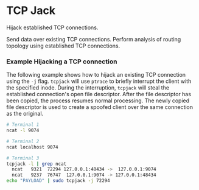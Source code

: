 # TCP Jack

Hijack established TCP connections.

Send data over existing TCP connections.
Perform analysis of routing topology using established TCP connections.


### Example Hijacking a TCP connection

The following example shows how to hijack an existing TCP connection using the `-j` flag.
`tcpjack` will use `ptrace` to briefly interrupt the client with the specified inode.
During the interruption, `tcpjack` will steal the established connection's open file descriptor.
After the file descriptor has been copied, the process resumes normal processing.
The newly copied file descriptor is used to create a spoofed client over the same connection as the original.

```bash
# Terminal 1
ncat -l 9074

# Terminal 2 
ncat localhost 9074

# Terminal 3 
tcpjack -l | grep ncat 
  ncat   9321  72294 127.0.0.1:48434 ->  127.0.0.1:9074 
  ncat   9237  76747  127.0.0.1:9074 -> 127.0.0.1:48434 
echo "PAYLOAD" | sudo tcpjack -j 72294
```
